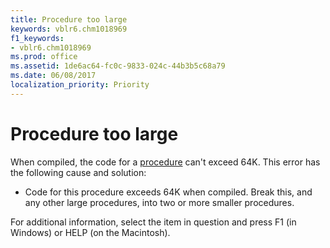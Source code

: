 ```yaml
---
title: Procedure too large
keywords: vblr6.chm1018969
f1_keywords:
- vblr6.chm1018969
ms.prod: office
ms.assetid: 1de6ac64-fc0c-9833-024c-44b3b5c68a79
ms.date: 06/08/2017
localization_priority: Priority
---
```



# Procedure too large

When compiled, the code for a [procedure](../../Glossary/vbe-glossary.md#procedure) can't exceed 64K. This error has the following cause and solution:



- Code for this procedure exceeds 64K when compiled. Break this, and any other large procedures, into two or more smaller procedures.
    

For additional information, select the item in question and press F1 (in Windows) or HELP (on the Macintosh).

